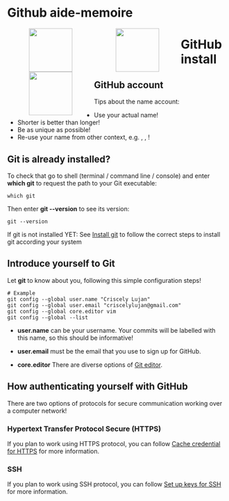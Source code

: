 
Github aide-memoire
=====================


<div align="center">
    <div style="width:200px;float: left;">
        <img height=100 src="../presentation_gitTraining/img/logo_psud.jpg">
    </div>
    <div style="width:200px;float: left;">
        <img height=100 src="../presentation_gitTraining/img/logo_marbec.png">
    </div>
    <div style="width:200px;float: left;">
        <img height=100 src="../presentation_gitTraining/img/logo_ird.png">
    </div>
</div>


# GitHub install

## GitHub account

Tips about the name account:

-   Use your actual name!
-   Shorter is better than longer!
-   Be as unique as possible!
-   Re-use your name from other context, e.g. , , !

## Git is already installed?

To check that go to shell (terminal / command line / console) and enter
**which git** to request the path to your Git executable:

```
which git
```

Then enter **git --version** to see its version:

```
git --version
```

If git is not installed YET: See [Install git](https://happygitwithr.com/install-git.html) to follow the correct
steps to install git according your system

## Introduce yourself to Git

Let **git** to know about you, following this simple configuration
steps!

```
# Example
git config --global user.name "Criscely Lujan"
git config --global user.email "criscelylujan@gmail.com"
git config --global core.editor vim
git config --global --list
```

-   **user.name** can be your username. Your commits will be labelled
    with this name, so this should be informative!

-   **user.email** must be the email that you use to sign up for GitHub.

-   **core.editor** There are diverse options of [Git editor](http://swcarpentry.github.io/git-novice/02-setup/).

## How authenticating yourself with GitHub

There are two options of protocols for secure communication working over
a computer network!

### Hypertext Transfer Protocol Secure (HTTPS)

If you plan to work using HTTPS protocol, you can follow [Cache
credential for
HTTPS](https://happygitwithr.com/credential-caching.html#credential-caching)
for more information.

### SSH

If you plan to work using SSH protocol, you can follow [Set up keys
for SSH](https://happygitwithr.com/ssh-keys.html#ssh-keys) for more
information.
